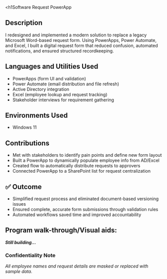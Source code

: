 <h1Software Request PowerApp</h1>

<!--
 ### [YouTube Demonstration](https://youtu.be/7eJexJVCqJo)
 -->

<h2>Description</h2>
I redesigned and implemented a modern solution to replace a legacy Microsoft Word-based request form. Using PowerApps, Power Automate, and Excel, I built a digital request form that reduced confusion, automated notifications, and ensured structured recordkeeping.
<br />

<h2>Languages and Utilities Used</h2>

- PowerApps (form UI and validation)
- Power Automate (email distribution and file refresh)
- Active Directory integration
- Excel (employee lookup and request tracking)
- Stakeholder interviews for requirement gathering

<h2>Environments Used </h2>

- Windows 11

<h2>Contributions </h2>

- Met with stakeholders to identify pain points and define new form layout
- Built a PowerApp to dynamically populate employee info from AD/Excel
- Created flow to automatically distribute requests to approvers
- Connected PowerApp to a SharePoint list for request centralization

<h2>✅ Outcome</h2>

- Simplified request process and eliminated document-based versioning issues
- Ensured complete, accurate form submissions through validation rules
- Automated workflows saved time and improved accountability

<h2>Program walk-through/Visual aids:</h2>
<i><b>Still building...</b></i>
<!--
<p align="center">
Launch the utility: <br/>
<img src="https://i.imgur.com/62TgaWL.png" height="80%" width="80%" alt="Disk Sanitization Steps"/>
<br />
<br />
Select the disk:  <br/>
<img src="https://i.imgur.com/tcTyMUE.png" height="80%" width="80%" alt="Disk Sanitization Steps"/>
<br />
<br />
Enter the number of passes: <br/>
<img src="https://i.imgur.com/nCIbXbg.png" height="80%" width="80%" alt="Disk Sanitization Steps"/>
<br />
<br />
Confirm your selection:  <br/>
<img src="https://i.imgur.com/cdFHBiU.png" height="80%" width="80%" alt="Disk Sanitization Steps"/>
<br />
<br />
Wait for process to complete (may take some time):  <br/>
<img src="https://i.imgur.com/JL945Ga.png" height="80%" width="80%" alt="Disk Sanitization Steps"/>
<br />
<br />
Sanitization complete:  <br/>
<img src="https://i.imgur.com/K71yaM2.png" height="80%" width="80%" alt="Disk Sanitization Steps"/>
<br />
<br />
Observe the wiped disk:  <br/>
<img src="https://i.imgur.com/AeZkvFQ.png" height="80%" width="80%" alt="Disk Sanitization Steps"/>
</p>
--!>

<h3>Confidentiality Note</h3>
<i>All employee names and request details are masked or replaced with sample data.</i>
